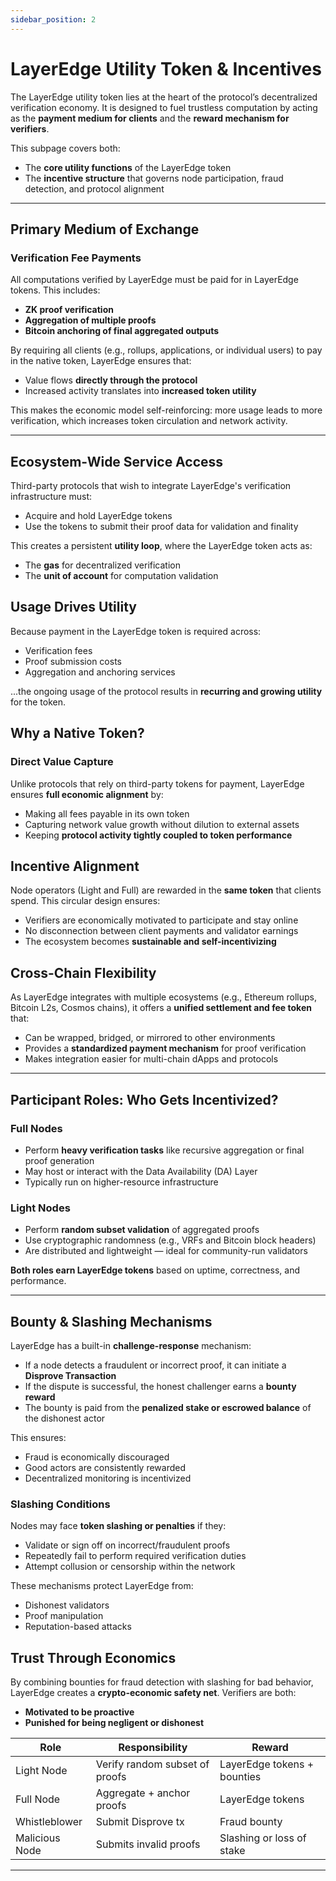 ```yaml
---
sidebar_position: 2
---
```


# LayerEdge Utility Token & Incentives

The LayerEdge utility token lies at the heart of the protocol’s decentralized verification economy. It is designed to fuel trustless computation by acting as the **payment medium for clients** and the **reward mechanism for verifiers**.

This subpage covers both:

- The **core utility functions** of the LayerEdge token
- The **incentive structure** that governs node participation, fraud detection, and protocol alignment

---

## Primary Medium of Exchange

### Verification Fee Payments

All computations verified by LayerEdge must be paid for in LayerEdge tokens. This includes:

- **ZK proof verification**
- **Aggregation of multiple proofs**
- **Bitcoin anchoring of final aggregated outputs**

By requiring all clients (e.g., rollups, applications, or individual users) to pay in the native token, LayerEdge ensures that:

- Value flows **directly through the protocol**
- Increased activity translates into **increased token utility**

This makes the economic model self-reinforcing: more usage leads to more verification, which increases token circulation and network activity.

---

## Ecosystem-Wide Service Access

Third-party protocols that wish to integrate LayerEdge's verification infrastructure must:

- Acquire and hold LayerEdge tokens
- Use the tokens to submit their proof data for validation and finality

This creates a persistent **utility loop**, where the LayerEdge token acts as:

- The **gas** for decentralized verification
- The **unit of account** for computation validation

## Usage Drives Utility

Because payment in the LayerEdge token is required across:

- Verification fees
- Proof submission costs
- Aggregation and anchoring services

...the ongoing usage of the protocol results in **recurring and growing utility** for the token.

## Why a Native Token?

### Direct Value Capture

Unlike protocols that rely on third-party tokens for payment, LayerEdge ensures **full economic alignment** by:

- Making all fees payable in its own token
- Capturing network value growth without dilution to external assets
- Keeping **protocol activity tightly coupled to token performance**

## Incentive Alignment

Node operators (Light and Full) are rewarded in the **same token** that clients spend. This circular design ensures:

- Verifiers are economically motivated to participate and stay online
- No disconnection between client payments and validator earnings
- The ecosystem becomes **sustainable and self-incentivizing**

## Cross-Chain Flexibility

As LayerEdge integrates with multiple ecosystems (e.g., Ethereum rollups, Bitcoin L2s, Cosmos chains), it offers a **unified settlement and fee token** that:

- Can be wrapped, bridged, or mirrored to other environments
- Provides a **standardized payment mechanism** for proof verification
- Makes integration easier for multi-chain dApps and protocols

---

## Participant Roles: Who Gets Incentivized?

### Full Nodes

- Perform **heavy verification tasks** like recursive aggregation or final proof generation
- May host or interact with the Data Availability (DA) Layer
- Typically run on higher-resource infrastructure

### Light Nodes

- Perform **random subset validation** of aggregated proofs
- Use cryptographic randomness (e.g., VRFs and Bitcoin block headers)
- Are distributed and lightweight — ideal for community-run validators

**Both roles earn LayerEdge tokens** based on uptime, correctness, and performance.

---

## Bounty & Slashing Mechanisms

LayerEdge has a built-in **challenge-response** mechanism:

- If a node detects a fraudulent or incorrect proof, it can initiate a **Disprove Transaction**
- If the dispute is successful, the honest challenger earns a **bounty reward**
- The bounty is paid from the **penalized stake or escrowed balance** of the dishonest actor

This ensures:

- Fraud is economically discouraged
- Good actors are consistently rewarded
- Decentralized monitoring is incentivized

### Slashing Conditions

Nodes may face **token slashing or penalties** if they:

- Validate or sign off on incorrect/fraudulent proofs
- Repeatedly fail to perform required verification duties
- Attempt collusion or censorship within the network

These mechanisms protect LayerEdge from:

- Dishonest validators
- Proof manipulation
- Reputation-based attacks

## Trust Through Economics

By combining bounties for fraud detection with slashing for bad behavior, LayerEdge creates a **crypto-economic safety net**. Verifiers are both:

- **Motivated to be proactive**
- **Punished for being negligent or dishonest**

| Role | Responsibility | Reward |
|------|----------------|--------|
| Light Node | Verify random subset of proofs | LayerEdge tokens + bounties |
| Full Node | Aggregate + anchor proofs | LayerEdge tokens |
| Whistleblower | Submit Disprove tx | Fraud bounty |
| Malicious Node | Submits invalid proofs | Slashing or loss of stake |

---